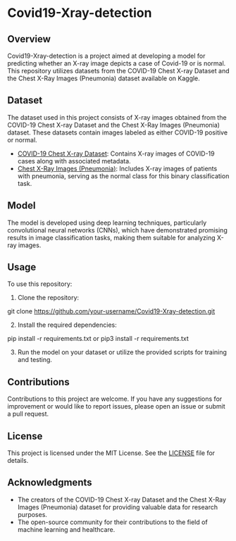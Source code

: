 # Covid19-Xray-detection

## Overview
Covid19-Xray-detection is a project aimed at developing a model for predicting whether an X-ray image depicts a case of Covid-19 or is normal. This repository utilizes datasets from the COVID-19 Chest X-ray Dataset and the Chest X-Ray Images (Pneumonia) dataset available on Kaggle.

## Dataset
The dataset used in this project consists of X-ray images obtained from the COVID-19 Chest X-ray Dataset and the Chest X-Ray Images (Pneumonia) dataset. These datasets contain images labeled as either COVID-19 positive or normal.

- [COVID-19 Chest X-ray Dataset](https://github.com/ieee8023/covid-chestxray-dataset): Contains X-ray images of COVID-19 cases along with associated metadata.
- [Chest X-Ray Images (Pneumonia)](https://www.kaggle.com/paultimothymooney/chest-xray-pneumonia): Includes X-ray images of patients with pneumonia, serving as the normal class for this binary classification task.

## Model
The model is developed using deep learning techniques, particularly convolutional neural networks (CNNs), which have demonstrated promising results in image classification tasks, making them suitable for analyzing X-ray images.

## Usage
To use this repository:

1. Clone the repository:

git clone https://github.com/your-username/Covid19-Xray-detection.git

2. Install the required dependencies:

pip install -r requirements.txt or pip3 install -r requirements.txt

3. Run the model on your dataset or utilize the provided scripts for training and testing.

## Contributions
Contributions to this project are welcome. If you have any suggestions for improvement or would like to report issues, please open an issue or submit a pull request.

## License
This project is licensed under the MIT License. See the [LICENSE](LICENSE) file for details.

## Acknowledgments
- The creators of the COVID-19 Chest X-ray Dataset and the Chest X-Ray Images (Pneumonia) dataset for providing valuable data for research purposes.
- The open-source community for their contributions to the field of machine learning and healthcare.
